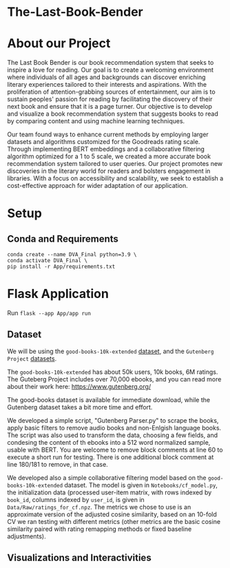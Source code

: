 # The-Last-Book-Bender

# About our Project
The Last Book Bender is our book recommendation system that seeks to inspire a love for reading. Our goal is to create a welcoming environment where individuals of all ages and backgrounds can discover enriching literary experiences tailored to their interests and aspirations. With the proliferation of attention-grabbing sources of entertainment, our aim is to sustain peoples' passion for reading by facilitating the discovery of their next book and ensure that it is a page turner. Our objective is to develop and visualize a book recommendation system that suggests books to read by comparing content and using machine learning techniques.

Our team found ways to enhance current methods by employing larger datasets and algorithms customized for the Goodreads rating scale. Through implementing BERT embeddings and a collaborative filtering algorithm optimized for a 1 to 5 scale, we created a more accurate book recommendation system tailored to user queries. Our project promotes new discoveries in the literary world for readers and bolsters engagement in libraries. With a focus on accessibility and scalability, we seek to establish a cost-effective approach for wider adaptation of our application.

# Setup
## Conda and Requirements
    conda create --name DVA_Final python=3.9 \
    conda activate DVA_Final \
    pip install -r App/requirements.txt

# Flask Application
Run `flask --app App/app run`

## Dataset

We will be using the `good-books-10k-extended` [dataset](https://github.com/malcolmosh/goodbooks-10k-extended), and the `Gutenberg Project` [datasets](http://aleph.gutenberg.org/).

The `good-books-10k-extended` has about 50k users, 10k books, 6M ratings. The Guteberg Project includes over 70,000 ebooks, and you can read more about their work here: https://www.gutenberg.org/

The good-books dataset is available for immediate download, while the Gutenberg dataset takes a bit more time and effort. 

We developed a simple script, "Gutenberg Parser.py" to scrape the books, apply basic filters to remove audio books and non-Enlgish language books.
The script was also used to transform the data, choosing a few fields, and condesing the content of th ebooks into a 512 word normalized sample, usable with BERT.
You are welcome to remove block comments at line 60 to execute a short run for testing. There is one additional block comment at line 180/181 to remove, in that case. 

We developed also a simple collaborative filtering model based on the `good-books-10k-extended` dataset. The model is given in `Notebooks/cf_model.py`, the initialization data (processed user-item matrix, with rows indexed by `book_id`, columns indexed by `user_id`, is given in `Data/Raw/ratings_for_cf.npz`. The metrics we chose to use is an approximate version of the adjusted cosine similarity, based on an 10-fold CV we ran testing with different metrics (other metrics are the basic cosine similarity paired with rating remapping methods or fixed baseline adjustments).

## Visualizations and Interactivities
